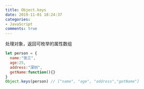 ```yaml
---
title: Object.keys
date: 2019-11-01 18:24:37
categories:
- JavaScript
comments: true
---
```




处理对象，返回可枚举的属性数组

```js
let person = {
  name:"张三",
  age:25,
  address:"深圳",
  getName:function(){}
}
Object.keys(person) // ["name", "age", "address","getName"]
```